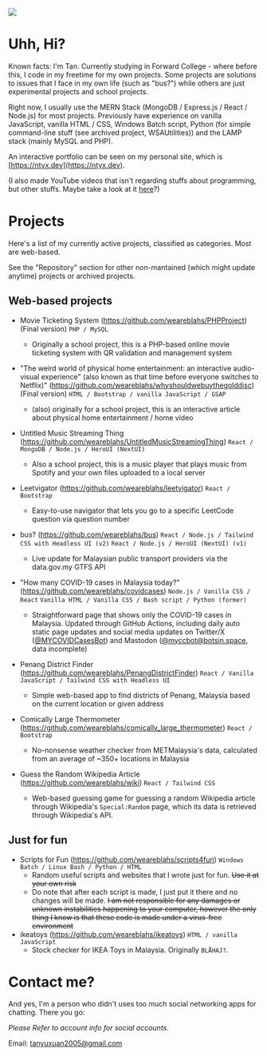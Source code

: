 ![](https://github-profile-summary-cards.vercel.app/api/cards/profile-details?username=weareblahs&theme=monokai)

# Uhh, Hi?
Known facts: I'm Tan. Currently studying in Forward College - where before this, I code in my freetime for my own projects. Some projects are solutions to issues that I face in my own life (such as "bus?") while others are just experimental projects and school projects.

Right now, I usually use the MERN Stack (MongoDB / Express.js / React / Node.js) for most projects. Previously have experience on vanilla JavaScript, vanilla HTML / CSS, Windows Batch script, Python (for simple command-line stuff (see archived project, WSAUtilities)) and the LAMP stack (mainly MySQL and PHP).

An interactive portfolio can be seen on my personal site, which is [https://ntyx.dev](https://ntyx.dev).

(I also made YouTube videos that isn't regarding stuffs about programming, but other stuffs. Maybe take a look at it [here](https://www.youtube.com/c/OogaChakaOogaOoga)?)  

# Projects
Here's a list of my currently active projects, classified as categories. Most are web-based.

See the "Repository" section for other non-mantained (which might update anytime) projects or archived projects.
## Web-based projects
 - Movie Ticketing System (https://github.com/weareblahs/PHPProject) (Final version) `PHP / MySQL`
   - Originally a school project, this is a PHP-based online movie ticketing system with QR validation and management system
 - "The weird world of physical home entertainment: an interactive audio-visual experience" (also known as that time before everyone switches to Netflix)" (https://github.com/weareblahs/whyshouldwebuythegolddisc) (Final version) `HTML / Bootstrap / vanilla JavaScript / GSAP`
   - (also) originally for a school project, this is an interactive article about physical home entertainment / home video
 - Untitled Music Streaming Thing (https://github.com/weareblahs/UntitledMusicStreamingThing) `React / MongoDB / Node.js / HeroUI (NextUI)`
   - Also a school project, this is a music player that plays music from Spotify and your own files uploaded to a local server
 - Leetvigator (https://github.com/weareblahs/leetvigator) `React / Bootstrap`
   - Easy-to-use navigator that lets you go to a specific LeetCode question via question number
 - bus? (https://github.com/weareblahs/bus)  `React / Node.js / Tailwind CSS with Headless UI (v2)` `React / Node.js / HeroUI (NextUI) (v1)`
   - Live update for Malaysian public transport providers via the data.gov.my GTFS API
 - "How many COVID-19 cases in Malaysia today?" (https://github.com/weareblahs/covidcases) `Node.js / Vanilla CSS / React` `Vanilla HTML / Vanilla CSS / Bash script / Python (former)`
   - Straightforward page that shows only the COVID-19 cases in Malaysia. Updated through GitHub Actions, including daily auto static page updates and social media updates on Twitter/X ([@MYCOVIDCasesBot](https://twitter.com/MYCOVIDCasesBot)) and Mastodon ([@myccbot@botsin.space](https://botsin.space/@myccbot), data incomplete)
  - Penang District Finder (https://github.com/weareblahs/PenangDistrictFinder) `React / Vanilla JavaScript / Tailwind CSS with Headless UI`
    - Simple web-based app to find districts of Penang, Malaysia based on the current location or given address
  - Comically Large Thermometer (https://github.com/weareblahs/comically_large_thermometer) `React / Bootstrap`
    - No-nonsense weather checker from METMalaysia's data, calculated from an average of ~350+ locations in Malaysia
  - Guess the Random Wikipedia Article (https://github.com/weareblahs/wiki) `React / Tailwind CSS`
  
    - Web-based guessing game for guessing a random Wikipedia article through Wikipedia's `Special:Random` page, which its data is retrieved through Wikipedia's API.

## Just for fun
 - Scripts for Fun (https://github.com/weareblahs/scripts4fun) `Windows Batch / Linux Bash / Python / HTML`
   - Random useful scripts and websites that I wrote just for fun. ~~Use it at your own risk~~
   - Do note that after each script is made, I just put it there and no changes will be made. ~~I am not responsible for any damages or unknown instabilities happening to your computer, however the only thing I know is that these code is made under a virus-free environment~~
 - ikeatoys (https://github.com/weareblahs/ikeatoys) `HTML / vanilla JavaScript`
   - Stock checker for IKEA Toys in Malaysia. Originally ``BLÅHAJ?``.

# Contact me?
And yes, I'm a person who didn't uses too much social networking apps for chatting. There you go:  

_Please Refer to account info for social accounts._

Email: tanyuxuan2005@gmail.com
